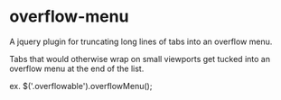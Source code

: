overflow-menu
=============

A jquery plugin for truncating long lines of tabs into an overflow menu. 

Tabs that would otherwise wrap on small viewports get tucked into an overflow menu at the end of the list.

ex.
$('.overflowable').overflowMenu();
